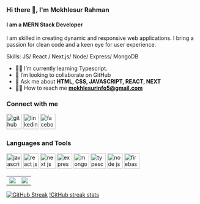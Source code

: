 ### Hi there 👋, I'm Mokhlesur Rahman
#### I am a MERN Stack Developer
I am skilled in creating dynamic and responsive web applications. I bring a passion for clean code and a keen eye for user experience.

Skills:  JS/ React / Next.js/ Node/ Express/ MongoDB

- 👨‍🏫 I’m currently learning Typescript. 
- 👯 I’m looking to collaborate on GitHub 
- 💬 Ask me about **HTML, CSS, JAVASCRIPT, REACT, NEXT**
- 🕵️‍♂️ How to reach me **mokhlesurinfo5@gmail.com**

### Connect with me
[<img src='https://cdn-icons-png.flaticon.com/256/779/779088.png' alt='github' height='40'>](https://github.com/pm-rahman)
[<img src='https://cdn-icons-png.flaticon.com/256/174/174857.png' alt='linkedin' height='40'>](https://www.linkedin.com/in/mokhlesur-rahaman-082b98251/) 
[<img src='https://cdn-icons-png.flaticon.com/256/124/124010.png' alt='facebook' height='40'>](https://www.facebook.com/pm.mokhles)


### Languages and Tools
[<img src='https://cdn-icons-png.flaticon.com/512/5968/5968292.png' alt='javascript' height='40'>](https://developer.mozilla.org/en-US/docs/Web/JavaScript)
[<img src='https://cdn4.iconfinder.com/data/icons/logos-3/600/React.js_logo-512.png' alt='react js' height='40'>](https://react.dev/)
[<img src='https://cdn.icon-icons.com/icons2/2148/PNG/512/nextjs_icon_132160.png' alt='next js' height='40'>](https://nextjs.org/) 
[<img src='https://res.cloudinary.com/practicaldev/image/fetch/s--YbV36HLj--/c_imagga_scale,f_auto,fl_progressive,h_420,q_auto,w_1000/https://dev-to-uploads.s3.amazonaws.com/i/hpg6if7btrwilqkidqbe.png' alt='express js' height='40'>](https://expressjs.com/)
[<img src='https://static-00.iconduck.com/assets.00/mongodb-original-wordmark-icon-2015x2048-n6r3kuri.png' alt='mongodb' height='40'>](https://www.mongodb.com/atlas/database)
[<img src='https://cdn-icons-png.flaticon.com/512/5968/5968381.png' alt='typescript' height='40'>](https://www.typescriptlang.org/)
[<img src='https://www.creative-tim.com/blog/content/images/wordpress/2020/03/node-js-736399_1280.png' alt='node js' height='40'>](https://nodejs.org/en)
[<img src='https://cdn.iconscout.com/icon/free/png-256/free-firebase-1-282796.png' alt='firebase' height='40'>](https://firebase.google.com/)

<table>
  <tr>
    <td valign="top"><img src="https://github-readme-stats.vercel.app/api/top-langs/?username=pm-rahman&layout=compact&show_icons=true&title_color=34abeb&icon_color=34abeb&text_color=151515&bg_color=ffffff"/></td>
    <td valign="top"><img src="https://github-readme-stats.vercel.app/api?username=pm-rahman&show_icons=true&title_color=34abeb&icon_color=34abeb&text_color=151515&bg_color=ffffff"/></td>
  </tr>
</table>

[![GitHub Streak](https://streak-stats.demolab.com/?user=pm-rahman)](https://git.io/streak-stats)
[!GitHub streak stats](https://streak-stats.demolab.com/?user=pm-rahman)  
</div>
